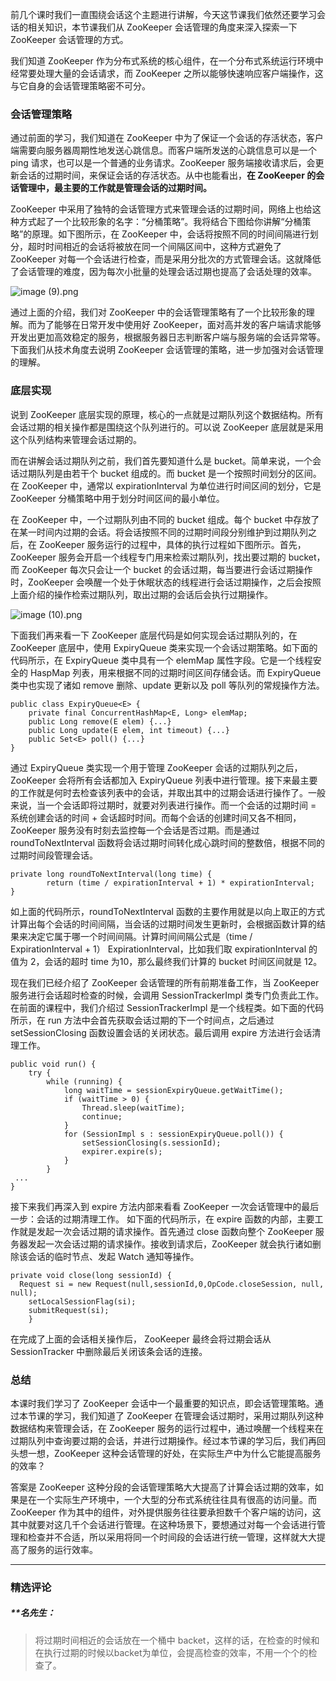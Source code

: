 <p data-nodeid="326" class="">前几个课时我们一直围绕会话这个主题进行讲解，今天这节课我们依然还要学习会话的相关知识，本节课我们从 ZooKeeper 会话管理的角度来深入探索一下 ZooKeeper 会话管理的方式。</p>
<p data-nodeid="327">我们知道 ZooKeeper 作为分布式系统的核心组件，在一个分布式系统运行环境中经常要处理大量的会话请求，而 ZooKeeper 之所以能够快速响应客户端操作，这与它自身的会话管理策略密不可分。</p>
<h3 data-nodeid="328">会话管理策略</h3>
<p data-nodeid="329">通过前面的学习，我们知道在 ZooKeeper 中为了保证一个会话的存活状态，客户端需要向服务器周期性地发送心跳信息。而客户端所发送的心跳信息可以是一个 ping 请求，也可以是一个普通的业务请求。ZooKeeper 服务端接收请求后，会更新会话的过期时间，来保证会话的存活状态。从中也能看出，<strong data-nodeid="358">在 ZooKeeper 的会话管理中，最主要的工作就是管理会话的过期时间。</strong></p>
<p data-nodeid="330">ZooKeeper 中采用了独特的会话管理方式来管理会话的过期时间，网络上也给这种方式起了一个比较形象的名字：“分桶策略”。我将结合下图给你讲解“分桶策略”的原理。如下图所示，在 ZooKeeper 中，会话将按照不同的时间间隔进行划分，超时时间相近的会话将被放在同一个间隔区间中，这种方式避免了 ZooKeeper 对每一个会话进行检查，而是采用分批次的方式管理会话。这就降低了会话管理的难度，因为每次小批量的处理会话过期也提高了会话处理的效率。</p>
<p data-nodeid="331"><img src="https://s0.lgstatic.com/i/image/M00/1C/78/Ciqc1F7gfSCAGDAIAABZCSkfyB0372.png" alt="image (9).png" data-nodeid="362"></p>
<p data-nodeid="332">通过上面的介绍，我们对 ZooKeeper 中的会话管理策略有了一个比较形象的理解。而为了能够在日常开发中使用好 ZooKeeper，面对高并发的客户端请求能够开发出更加高效稳定的服务，根据服务器日志判断客户端与服务端的会话异常等。下面我们从技术角度去说明 ZooKeeper 会话管理的策略，进一步加强对会话管理的理解。</p>
<h3 data-nodeid="333">底层实现</h3>
<p data-nodeid="334">说到 ZooKeeper 底层实现的原理，核心的一点就是过期队列这个数据结构。所有会话过期的相关操作都是围绕这个队列进行的。可以说 ZooKeeper 底层就是采用这个队列结构来管理会话过期的。</p>
<p data-nodeid="335">而在讲解会话过期队列之前，我们首先要知道什么是 bucket。简单来说，一个会话过期队列是由若干个 bucket 组成的。而 bucket 是一个按照时间划分的区间。在 ZooKeeper 中，通常以 expirationInterval 为单位进行时间区间的划分，它是 ZooKeeper 分桶策略中用于划分时间区间的最小单位。</p>
<p data-nodeid="336">在 ZooKeeper 中，一个过期队列由不同的 bucket 组成。每个 bucket 中存放了在某一时间内过期的会话。将会话按照不同的过期时间段分别维护到过期队列之后，在 ZooKeeper 服务运行的过程中，具体的执行过程如下图所示。首先，ZooKeeper 服务会开启一个线程专门用来检索过期队列，找出要过期的 bucket，而 ZooKeeper 每次只会让一个 bucket 的会话过期，每当要进行会话过期操作时，ZooKeeper 会唤醒一个处于休眠状态的线程进行会话过期操作，之后会按照上面介绍的操作检索过期队列，取出过期的会话后会执行过期操作。</p>
<p data-nodeid="337"><img src="https://s0.lgstatic.com/i/image/M00/1C/84/CgqCHl7gfSqADJ72AAA2hG45T-M370.png" alt="image (10).png" data-nodeid="370"></p>
<p data-nodeid="338">下面我们再来看一下 ZooKeeper 底层代码是如何实现会话过期队列的，在 ZooKeeper 底层中，使用 ExpiryQueue 类来实现一个会话过期策略。如下面的代码所示，在 ExpiryQueue 类中具有一个 elemMap 属性字段。它是一个线程安全的 HaspMap 列表，用来根据不同的过期时间区间存储会话。而 ExpiryQueue 类中也实现了诸如 remove 删除、update 更新以及 poll 等队列的常规操作方法。</p>
<pre class="lang-java" data-nodeid="339"><code data-language="java"><span class="hljs-keyword">public</span> <span class="hljs-class"><span class="hljs-keyword">class</span> <span class="hljs-title">ExpiryQueue</span>&lt;<span class="hljs-title">E</span>&gt; </span>{
  &nbsp; <span class="hljs-keyword">private</span> <span class="hljs-keyword">final</span> ConcurrentHashMap&lt;E, Long&gt; elemMap;
    <span class="hljs-function"><span class="hljs-keyword">public</span> Long <span class="hljs-title">remove</span><span class="hljs-params">(E elem)</span> </span>{...}
    <span class="hljs-function"><span class="hljs-keyword">public</span> Long <span class="hljs-title">update</span><span class="hljs-params">(E elem, <span class="hljs-keyword">int</span> timeout)</span> </span>{...}
    <span class="hljs-function"><span class="hljs-keyword">public</span> Set&lt;E&gt; <span class="hljs-title">poll</span><span class="hljs-params">()</span> </span>{...}
}
</code></pre>
<p data-nodeid="340">通过 ExpiryQueue 类实现一个用于管理 ZooKeeper 会话的过期队列之后，ZooKeeper 会将所有会话都加入 ExpiryQueue 列表中进行管理。接下来最主要的工作就是何时去检查该列表中的会话，并取出其中的过期会话进行操作了。一般来说，当一个会话即将过期时，就要对列表进行操作。而一个会话的过期时间 = 系统创建会话的时间 + 会话超时时间。而每个会话的创建时间又各不相同，ZooKeeper 服务没有时刻去监控每一个会话是否过期。而是通过 roundToNextInterval 函数将会话过期时间转化成心跳时间的整数倍，根据不同的过期时间段管理会话。</p>
<pre class="lang-java" data-nodeid="341"><code data-language="java"><span class="hljs-function"><span class="hljs-keyword">private</span> <span class="hljs-keyword">long</span> <span class="hljs-title">roundToNextInterval</span><span class="hljs-params">(<span class="hljs-keyword">long</span> time)</span> </span>{
&nbsp; &nbsp; &nbsp; &nbsp; <span class="hljs-keyword">return</span> (time / expirationInterval + <span class="hljs-number">1</span>) * expirationInterval;
}
</code></pre>
<p data-nodeid="342">如上面的代码所示，roundToNextInterval 函数的主要作用就是以向上取正的方式计算出每个会话的时间间隔，当会话的过期时间发生更新时，会根据函数计算的结果来决定它属于哪一个时间间隔。计算时间间隔公式是（time / ExpirationInterval + 1） ExpirationInterval，比如我们取 expirationInterval 的值为 2，会话的超时 time 为10，那么最终我们计算的 bucket 时间区间就是 12。</p>
<p data-nodeid="343">现在我们已经介绍了 ZooKeeper 会话管理的所有前期准备工作，当 ZooKeeper 服务进行会话超时检查的时候，会调用 SessionTrackerImpl 类专门负责此工作。在前面的课程中，我们介绍过 SessionTrackerImpl 是一个线程类。如下面的代码所示，在 run 方法中会首先获取会话过期的下一个时间点，之后通过 setSessionClosing 函数设置会话的关闭状态。最后调用 expire 方法进行会话清理工作。</p>
<pre class="lang-java" data-nodeid="344"><code data-language="java"><span class="hljs-function"><span class="hljs-keyword">public</span> <span class="hljs-keyword">void</span> <span class="hljs-title">run</span><span class="hljs-params">()</span> </span>{
    <span class="hljs-keyword">try</span> {
        <span class="hljs-keyword">while</span> (running) {
            <span class="hljs-keyword">long</span> waitTime = sessionExpiryQueue.getWaitTime();
            <span class="hljs-keyword">if</span> (waitTime &gt; <span class="hljs-number">0</span>) {
                Thread.sleep(waitTime);
                <span class="hljs-keyword">continue</span>;
            }
            <span class="hljs-keyword">for</span> (SessionImpl s : sessionExpiryQueue.poll()) {
                setSessionClosing(s.sessionId);
                expirer.expire(s);
            }
        }
 ...
}
</code></pre>
<p data-nodeid="345">接下来我们再深入到 expire 方法内部来看看 ZooKeeper 一次会话管理中的最后一步：会话的过期清理工作。 如下面的代码所示，在 expire 函数的内部，主要工作就是发起一次会话过期的请求操作。首先通过 close 函数向整个 ZooKeeper 服务器发起一次会话过期的请求操作。接收到请求后，ZooKeeper 就会执行诸如删除该会话的临时节点、发起 Watch 通知等操作。</p>
<pre class="lang-java" data-nodeid="346"><code data-language="java"><span class="hljs-function"><span class="hljs-keyword">private</span> <span class="hljs-keyword">void</span> <span class="hljs-title">close</span><span class="hljs-params">(<span class="hljs-keyword">long</span> sessionId)</span> </span>{
  Request si = <span class="hljs-keyword">new</span> Request(<span class="hljs-keyword">null</span>,sessionId,<span class="hljs-number">0</span>,OpCode.closeSession, <span class="hljs-keyword">null</span>, <span class="hljs-keyword">null</span>);
    setLocalSessionFlag(si);
    submitRequest(si);
    }
</code></pre>
<p data-nodeid="347">在完成了上面的会话相关操作后， ZooKeeper 最终会将过期会话从 SessionTracker 中删除最后关闭该条会话的连接。</p>
<h3 data-nodeid="2629" class="te-preview-highlight">总结</h3>




















<p data-nodeid="349">本课时我们学习了 ZooKeeper 会话中一个最重要的知识点，即会话管理策略。通过本节课的学习，我们知道了 ZooKeeper 在管理会话过期时，采用过期队列这种数据结构来管理会话，在 ZooKeeper 服务的运行过程中，通过唤醒一个线程来在过期队列中查询要过期的会话，并进行过期操作。经过本节课的学习后，我们再回头想一想，ZooKeeper 这种会话管理的好处，在实际生产中为什么它能提高服务的效率？</p>
<p data-nodeid="350">答案是 ZooKeeper 这种分段的会话管理策略大大提高了计算会话过期的效率，如果是在一个实际生产环境中，一个大型的分布式系统往往具有很高的访问量。而 ZooKeeper 作为其中的组件，对外提供服务往往要承担数千个客户端的访问，这其中就要对这几千个会话进行管理。在这种场景下，要想通过对每一个会话进行管理和检查并不合适，所以采用将同一个时间段的会话进行统一管理，这样就大大提高了服务的运行效率。</p>

---

### 精选评论

##### **名先生：
> 将过期时间相近的会话放在一个桶中 backet，这样的话，在检查的时候和在执行过期的时候以backet为单位，会提高检查的效率，不用一个个的检查了。

